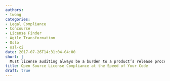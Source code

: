```yaml
---
authors:
- twong
categories:
- Legal Compliance
- Concourse
- License Finder
- Agile Transformation
- Oslo
- osl-ci
date: 2017-07-26T14:31:04-04:00
short: |
  Must license auditing always be a burden to a product’s release process? Pivotal tackles this hairy issue at competing ends of the spectrum: implementing more thorough license inspections while also speeding up the time to delivery for our software.
title: Open Source License Compliance at the Speed of Your Code
draft: true
---
```


<title image>

When people discuss agile development, the usual topics come to mind: CI/CD, microservices, and devops. However, many enterprises also have to take into account another facet of creating software: license compliance. While it might sound straightforward, open source license (OSL) compliance requires collaboration between multiple internal teams and involves several important steps. Each step presents challenges that could potentially slow down the release cycle. I’ll explain what they are, the problems Pivotal encountered with our old workflow, and what our new strategy is.

OSL compliance involves:

1. Finding out what dependencies (and nested dependencies) are in our software
2. Discovering the licenses and copyrights adopted by those dependencies
3. Performing a legal review to make sure the terms of those licenses are acceptable to use
4. Making available that list of licenses along with the software release

So far so good, but with the old workflow, several pain points became apparent.

## The Old Way
License compliance used to require close involvement by the product managers (PM) of the individual product teams. Before releasing their software, the PM would have to coordinate with the engineering team to organize a spreadsheet containing all of the project’s dependencies and their respective licenses and copyrights. It was a huge hassle and larger code bases needed a higher level of participation. 

The spreadsheet of license data was then passed to the OSL team, who cleaned up the information and checked for gaps in the audit. Afterwards, the list was exported to a legal review application as support tickets that the legal review team has to examine. If the legal review team found a blacklisted license, a lengthy conversation would take place between them and the product team about how to remove the related dependency.

The process had built-in bottlenecks and certainly wasn’t agile. Product teams had to waste time regularly generating reliable dependency reports, taking focus away from feature work. PMs had to schedule their dependency audits after a code freeze, which means close to the end of the release cycle — generally a busy time for a PM. At such a late stage, if the legal review team discovered an issue, it was very likely to cause a delay.

<Gantt chart showing old crappy process>

Dealing with unexpected license problems had product delays in the past. It was nobody’s fault, but the issue required a group effort to come up with a solution.

## A Vision of Agility
When tasked with creating a new workflow, the OSL team knew we had to create a system that could reliably discover licenses for the majority of our software. Then, as much as we could, we had to remove the human aspect of running this system so that it was always up to date with our many changing code bases. Pivotal had to optimize our license review process in the same way we optimized our release engineering process: 

1. Create common tooling useful for the majority of projects
2. Invest in automation
3. Recognize bottlenecks, unblock with agile reorganization

### Build tooling around available Open Source Software

When we relied on each product team to deliver their own software dependency audits, a couple challenges surfaced:

* Each individual team had to learn how to thoroughly identify dependencies, or the OSL team would have to provide guides
* Compiling an exhaustive list of dependencies became tedious work when a team doesn’t have a robust audit workflow already set up
 
To tackle these issues, the OSL team decided to build a utility called `osl-ci` that could be used to scan any software project and generate a reliable list of dependencies and licenses.

To create `osl-ci`, we incorporated some useful OSS tools including [License Finder](https://github.com/pivotal/LicenseFinder) and the [FOSSology toolset](https://github.com/fossology/fossology). Originating from Pivotal Labs, License Finder is a tool that utilized all manners of package managers to output a project’s declared licenses. FOSSology contained programs that matched individual project files against a database of known licenses and copyrights. Adding to these tools, we created logic to support the layout of Cloud Foundry specific release artifacts such as BOSH releases, blobs, and stemcells.

With `osl-ci`, anyone in the organization could run a reliable audit of their software without much guidance. Whether the code base used Golang, Node.js, Java, or any other number of languages, we could generate a list of dependencies and license in a standard format, comprehensive enough for our legal review process.

### Continuous License Compliance

Even though we created a great utility to scan for licenses, there were still problems around the /release process/ that created foreseen delays at the tail end of a team’s release schedule:

* When teams were busy building and releasing software, dependency reviews were often pushed until the last minute, jeopardizing the release date
* Coordinating license scanning efforts of every product team would require a lot of overhead effort for the OSL team

To solve this problem, we began treating license scanning the same way we treated integration tests — codifying them in continuous integration. Using [Concourse](https://concourse.ci), the OSL team set up pipelines that observed changes in the code repos of every Pivotal product. Every time there was a code change, it would automatically initiate a license scan and the resulting list of dependencies and licenses were sent for later processing. This early-and-often style of automated scanning reduced the burden for products teams and the OSL team.

<picture of concourse dashboard>

As an added benefit, we were also able to take advantage of Concourse’s strengths:

* Side effects of project compilation and package management were kept isolated in containers
* Easy to create dozens of pipelines (one for each product) and use git to manage the configurations and collaborate with other teams
* Predictable behaviour when scaling to large scanning workloads

In the future, we also plan to use Concourse’s [credential management](https://concourse.ci/downloads.html#v330) features to securely share our pipelines and be more flexible when working  closely with other teams.

### Agile Legal Review

Even after setting up automation, there were still the real /human/ bottleneck of legal review. In order for the OSL file to be generated, a legal representative still has to go through each dependency and its corresponding license and officially sign off on their use. There were numerous challenges with this step:

* The legal review process couldn’t be automated (and couldn’t really be sped up except by adding more legal reps)
* Legal review is a necessary part of a product’s release, but it was always one of the very last steps, raising the risk of last minute delays
* Communication between the product manager and the legal review team happened during a very busy time in a product’s schedule
* Review team’s own backlog was often “bursty” where a lot of review work came in at once followed by a quiet period

Of all the stages in our workflow, the legal review process was the most challenging the evolve but could potentially yield the most time savings. We recognized that the this was not just a technology problem, but instead stemmed from stiff requirements relating to legal compliance. Solving the problem would require the type of agile transformation that we help our customers go through.

Without reducing the thoroughness of our legal review, we took some steps to make the process more agile. To start, we created an app called Oslo which presented a view of every Pivotal product and all the licenses and copyrights within these products. The app continuously received new information from the automation pipelines discussed in the previous section. If a blacklisted license ever came into the system, it would be automatically flagged, and a notification was sent to the OSL team. This shortened the time before a dialog could be initiated with the product team and reduced the back-loading of potential delays caused by these conversations.

<screenshot of Oslo>

Oslo is still a work in progress and we’re continually experimenting with it to find inefficiencies in our workflow. With it, the legal review team will be able to preview the licenses of an upcoming product even before a code freeze. They can then more flexibly schedule reviews to be done in advance according to product priority and legal resource availability.  This more agile style of legal review will help reduce the risk of unexpected delays and put less stress across the organization.

## Conclusion
Legal review is an important concern for many enterprises but unfortunately it’s easy to forget its effects on the release schedule. Furthermore, a rigorous legal compliance process will never be the first target of an agile transformation. However, successfully modernizing this rigid workflow allows an organization to release software more regularly, preserve valuable R&D time, reduce liability, and build confidence with their customers.

